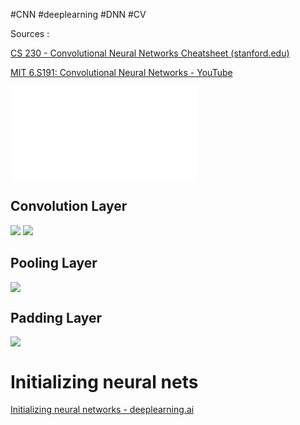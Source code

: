 
#CNN #deeplearning #DNN #CV

Sources : 

[CS 230 - Convolutional Neural Networks Cheatsheet (stanford.edu)](https://stanford.edu/~shervine/teaching/cs-230/cheatsheet-convolutional-neural-networks)


[MIT 6.S191: Convolutional Neural Networks - YouTube](https://www.youtube.com/watch?v=2xqkSUhmmXU&list=PLtBw6njQRU-rwp5__7C0oIVt26ZgjG9NI&index=5)


![](../../../../figures/Convolution%20layer-1.pdf)
## Convolution Layer 

![](../../../../figures/Conv1D.png)
![](../../../../figures/Conv.png)
## Pooling Layer

![](../../../../figures/MaxPooling.png)

## Padding Layer
![](../../../../figures/zero-padding.png)


# Initializing neural nets 


[Initializing neural networks - deeplearning.ai](https://www.deeplearning.ai/ai-notes/initialization/index.html?utm_campaign=sm%20content%20posts&utm_content=300183222&utm_medium=social&utm_source=twitter&hss_channel=tw-992153930095251456)